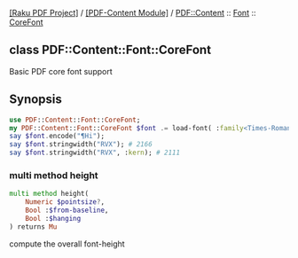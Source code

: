 [[Raku PDF Project]](https://pdf-raku.github.io)
 / [[PDF-Content Module]](https://pdf-raku.github.io/PDF-Content-raku)
 / [PDF::Content](https://pdf-raku.github.io/PDF-Content-raku/PDF/Content)
 :: [Font](https://pdf-raku.github.io/PDF-Content-raku/PDF/Content/Font)
 :: [CoreFont](https://pdf-raku.github.io/PDF-Content-raku/PDF/Content/Font/CoreFont)

class PDF::Content::Font::CoreFont
----------------------------------

Basic PDF core font support

Synopsis
--------

```raku
use PDF::Content::Font::CoreFont;
my PDF::Content::Font::CoreFont $font .= load-font( :family<Times-Roman>, :weight<bold> );
say $font.encode("¶Hi");
say $font.stringwidth("RVX"); # 2166
say $font.stringwidth("RVX", :kern); # 2111
```

### multi method height

```raku
multi method height(
    Numeric $pointsize?,
    Bool :$from-baseline,
    Bool :$hanging
) returns Mu
```

compute the overall font-height

